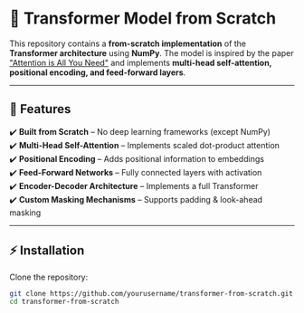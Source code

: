 # 🚀 Transformer Model from Scratch

This repository contains a **from-scratch implementation** of the **Transformer architecture** using **NumPy**. The model is inspired by the paper ["Attention is All You Need"](https://arxiv.org/abs/1706.03762) and implements **multi-head self-attention, positional encoding, and feed-forward layers**.

---

## 📌 Features

✔️ **Built from Scratch** – No deep learning frameworks (except NumPy)  
✔️ **Multi-Head Self-Attention** – Implements scaled dot-product attention  
✔️ **Positional Encoding** – Adds positional information to embeddings  
✔️ **Feed-Forward Networks** – Fully connected layers with activation  
✔️ **Encoder-Decoder Architecture** – Implements a full Transformer  
✔️ **Custom Masking Mechanisms** – Supports padding & look-ahead masking  

---

## ⚡ Installation

Clone the repository:

```bash
git clone https://github.com/yourusername/transformer-from-scratch.git
cd transformer-from-scratch
